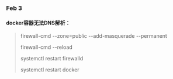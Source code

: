 ### Feb 3

#### docker容器无法DNS解析：

> firewall-cmd --zone=public --add-masquerade --permanent
>
> firewall-cmd --reload
>
> systemctl restart firewalld
>
> systemctl restart docker

